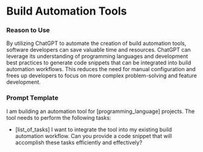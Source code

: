 # Build Automation Tools 

### Reason to Use

By utilizing ChatGPT to automate the creation of build automation tools, software developers can save valuable time and resources. ChatGPT can leverage its understanding of programming languages and development best practices to generate code snippets that can be integrated into build automation workflows. This reduces the need for manual configuration and frees up developers to focus on more complex problem-solving and feature development.

### Prompt Template

I am building an automation tool for [programming_language] projects. 
The tool needs to perform the following tasks:
- [list_of_tasks]
I want to integrate the tool into my existing build automation workflow. Can you provide a code snippet that will accomplish these tasks efficiently and effectively?